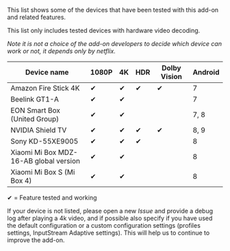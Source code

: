 This list shows some of the devices that have been tested with this add-on and related features.

This list only includes tested devices with hardware video decoding.

*Note it is not a choice of the add-on developers to decide which device can work or not, it depends only by netflix.*

| Device name                              | 1080P  | 4K   | HDR | Dolby Vision | Android |
| ---------------------------------------- | ------ | ---- | --- | ------------ | ------- |
| Amazon Fire Stick 4K                     | ✔     | ✔    | ✔   | ✔           | 7       |
| Beelink GT1-A                            | ✔     | ✔    |     |              | 7       |
| EON Smart Box (United Group)             | ✔     | ✔    |     |              | 7, 8    |
| NVIDIA Shield TV                         | ✔     | ✔    | ✔   | ✔           | 8, 9    |
| Sony KD-55XE9005                         | ✔     | ✔    | ✔   |              | 8       |
| Xiaomi Mi Box MDZ-16-AB global version   | ✔     | ✔    |     |              | 8       |
| Xiaomi Mi Box S (Mi Box 4)               | ✔     | ✔    |     |              | 8       |

✔ = Feature tested and working

If your device is not listed, please open a new *Issue* and provide a debug log after playing a 4k video, and if possible also specify if you have used the default configuration or a custom configuration settings (profiles settings, InputStream Adaptive settings).
This will help us to continue to improve the add-on.
